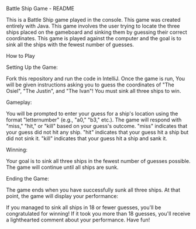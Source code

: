 Battle Ship Game - README

This is a Battle Ship game played in the console. This game was created entirely with Java. This game involves the user trying to locate the three ships placed on the gameboard and sinking them by guessing their correct coordinates. This game is played against the computer and the goal is to sink all the ships with the fewest number of guesses.

How to Play

Setting Up the Game:

Fork this repository and run the code in IntelliJ. Once the game is run, You will be given instructions asking you to guess the coordinates of "The Osiel", "The Justin", and "The Ivan"!
You must sink all three ships to win.


Gameplay:

You will be prompted to enter your guess for a ship's location using the format "letternumber" (e.g., "a0," "b3," etc.).
The game will respond with "miss," "hit," or "kill" based on your guess's outcome.
"miss" indicates that your guess did not hit any ship.
"hit" indicates that your guess hit a ship but did not sink it.
"kill" indicates that your guess hit a ship and sank it.


Winning:

Your goal is to sink all three ships in the fewest number of guesses possible. The game will continue until all ships are sunk.

Ending the Game:

The game ends when you have successfully sunk all three ships. At that point, the game will display your performance:

If you managed to sink all ships in 18 or fewer guesses, you'll be congratulated for winning!
If it took you more than 18 guesses, you'll receive a lighthearted comment about your performance. Have fun!